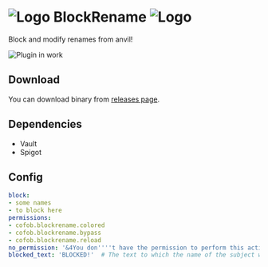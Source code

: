 # ![Logo](https://git.cofob.ru/cofob/BlockRename/raw/branch/master/docs/images/logo.png) BlockRename ![Logo](https://git.cofob.ru/cofob/BlockRename/raw/branch/master/docs/images/logo.png)
Block and modify renames from anvil!

![Plugin in work](https://git.cofob.ru/cofob/BlockRename/raw/branch/master/docs/images/demonstration.png)

## Download
You can download binary from [releases page](https://github.com/cofob/BlockRename/releases).

## Dependencies
  - Vault
  - Spigot

## Config
```yaml
block:
- some names
- to block here
permissions:
- cofob.blockrename.colored
- cofob.blockrename.bypass
- cofob.blockrename.reload
no_permission: '&4You don''''t have the permission to perform this action!'
blocked_text: 'BLOCKED!'  # The text to which the name of the subject will be replaced
```
